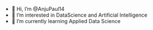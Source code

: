 - 👋 Hi, I’m @AnjuPaul14
- 👀 I’m interested in DataScience and Artificial Intelligence
- 🌱 I’m currently learning Applied Data Science

<!---
AnjuPaul14/AnjuPaul14 is a ✨ special ✨ repository because its `README.md` (this file) appears on your GitHub profile.
You can click the Preview link to take a look at your changes.
--->
